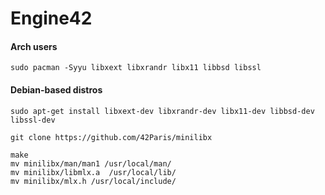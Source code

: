 # Engine42
#### Arch users
```sudo pacman -Syyu libxext libxrandr libx11 libbsd libssl```
#### Debian-based distros
```sudo apt-get install libxext-dev libxrandr-dev libx11-dev libbsd-dev libssl-dev```
```
git clone https://github.com/42Paris/minilibx

make
mv minilibx/man/man1 /usr/local/man/
mv minilibx/libmlx.a  /usr/local/lib/
mv minilibx/mlx.h /usr/local/include/
```
